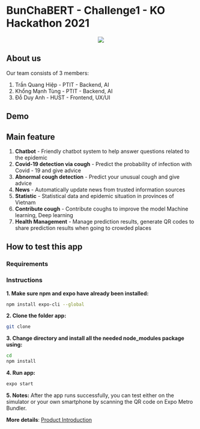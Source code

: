 # BunChaBERT - Challenge1 - KO Hackathon 2021

<div align = "center"> <img src = "https://user-images.githubusercontent.com/44777689/142732702-fb3c6622-f5b6-4687-87f7-185e24e2dc88.png" /> </div>

## About us

Our team consists of 3 members:

1. Trần Quang Hiệp - PTIT - Backend, AI
2. Khổng Mạnh Tùng - PTIT - Backend, AI
3. Đỗ Duy Anh - HUST - Frontend, UX/UI

## Demo


## Main feature

1. **Chatbot** - Friendly chatbot system to help answer questions related to the epidemic
2. **Covid-19 detection via cough** - Predict the probability of infection with Covid - 19 and give advice 
3. **Abnormal cough detection** - Predict your unusual cough and give advice
4. **News** - Automatically update news from trusted information sources
5. **Statistic** - Statistical data and epidemic situation in provinces of Vietnam
6. **Contribute cough** - Contribute coughs to improve the model Machine learning, Deep learning
7. **Health Management** - Manage prediction results, generate QR codes to share prediction results when going to crowded places


## How to test this app

### Requirements


### Instructions

**1. Make sure npm and expo have already been installed:**

```sh
npm install expo-cli --global
```

**2. Clone the folder app:**

```sh
git clone 
```

**3. Change directory and install all the needed node_modules package using:**

```sh
cd 
npm install
```

**4. Run app:**

```sh
expo start
```

**5. Notes:**
After the app runs successfully, you can test either on the simulator or your own smartphone by scanning the QR code on Expo Metro Bundler.


**More details**: [Product Introduction](https://docs.google.com/presentation/d/1qONxEO1htEpywhxtx3e9fyZOpD-Yjg52bfWI4bz216g/edit?usp=sharing) 


